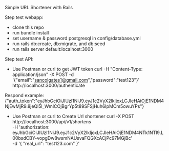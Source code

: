 Simple URL Shortener with Rails

Step test webapp:

* clone this repo
* run bundle install
* set username & password postgresql in config/database.yml
* run rails db:create, db:migrate, and db:seed
* run rails server default:localhost:3000

Step test API:
* Use Postman or curl to get JWT token
curl -H "Content-Type: application/json" -X POST -d '{"email":"sancolgates1@gmail.com","password":"test123"}' http://localhost:3000/authenticate

Respond example: {"auth_token":"eyJhbGciOiJIUzI1NiJ9.eyJ1c2VyX2lkIjoxLCJleHAiOjE1NDM4NjEwMjR9.8jeQl5I_WmICOjBgrYp5t89SFSjHuh6IpMCm5owuYPs"}

* Use Postman or curl to Create Url shortener 
curl -X POST \
  http://localhost:3000/api/v1/shortens \
  -H 'authorization: eyJhbGciOiJIUzI1NiJ9.eyJ1c2VyX2lkIjoxLCJleHAiOjE1NDM4NTk1NTl9.L00bsdCBY-vopgDw8wsmNAUsvaFQGXcACjPc97MGjBc' \
  -d '{
  "real_url": "test123.com"
}'
